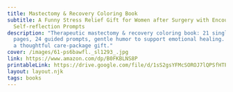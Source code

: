 ```yaml
---
title: Mastectomy & Recovery Coloring Book
subtitle: A Funny Stress Relief Gift for Women after Surgery with Encouraging
  Self-reflection Prompts
description: "Therapeutic mastectomy & recovery coloring book: 21 single-sided
  pages, 24 guided prompts, gentle humor to support emotional healing. 8.5×11 —
  a thoughtful care-package gift."
cover: /images/61-ps6bawfl._sl1293_.jpg
link: https://www.amazon.com/dp/B0FKBLNS8P
printableLink: https://drive.google.com/file/d/1sS2gsYFMcSOROJ7lQPSfHTPjhkUSsfou/view?usp=sharing
layout: layout.njk
tags: books
---
```


